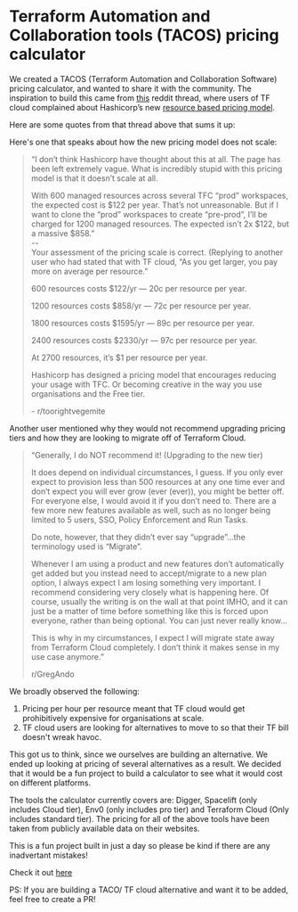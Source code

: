# Terraform Automation and Collaboration tools (TACOS) pricing calculator

We created a TACOS (Terraform Automation and Collaboration Software) pricing calculator, and wanted to share it with the community. The inspiration to build this came from [this](https://www.reddit.com/r/Terraform/comments/13jgzc5/terraform_new_pricing/) reddit thread, where users of TF cloud complained about Hashicorp’s new [resource based pricing model](https://www.hashicorp.com/products/terraform/pricing).

Here are some quotes from that thread above that sums it up:  


Here's one that speaks about how the new pricing model does not scale:  


>“I don’t think Hashicorp have thought about this at all. The page has been left extremely vague. What is incredibly stupid with this pricing model is that it doesn’t scale at all.  
>  
>With 600 managed resources across several TFC “prod” workspaces, the expected cost is $122 per year. That’s not unreasonable. But if I want to clone the “prod” workspaces to create “pre-prod”, I’ll be charged for 1200 managed resources. The expected isn’t 2x $122, but a massive $858.”  
\--  
Your assessment of the pricing scale is correct. (Replying to another user who had stated that with TF cloud, “As you get larger, you pay more on average per resource.”  
>  
>600 resources costs $122/yr — 20c per resource per year.  
>  
>1200 resources costs $858/yr — 72c per resource per year.  
>  
>1800 resources costs $1595/yr — 89c per resource per year.  
>  
>2400 resources costs $2330/yr — 97c per resource per year.  
>  
>At 2700 resources, it’s $1 per resource per year.  
>  
>Hashicorp has designed a pricing model that encourages reducing your usage with TFC. Or becoming creative in the way you use organisations and the Free tier.  
>  
>  
>  
>\- r/toorightvegemite  


Another user mentioned why they would not recommend upgrading pricing tiers and how they are looking to migrate off of Terraform Cloud.  


 

>“Generally, I do NOT recommend it! (Upgrading to the new tier)  
>  
>It does depend on individual circumstances, I guess. If you only ever expect to provision less than 500 resources at any one time ever and don’t expect you will ever grow (ever (ever)), you might be better off. For everyone else, I would avoid it if you don’t need to. There are a few more new features available as well, such as no longer being limited to 5 users, SSO, Policy Enforcement and Run Tasks.  
>  
>Do note, however, that they didn’t ever say “upgrade”…the terminology used is “Migrate”.  
>  
>Whenever I am using a product and new features don’t automatically get added but you instead need to accept/migrate to a new plan option, I always expect I am losing something very important. I recommend considering very closely what is happening here. Of course, usually the writing is on the wall at that point IMHO, and it can just be a matter of time before something like this is forced upon everyone, rather than being optional. You can just never really know…  
>  
>This is why in my circumstances, I expect I will migrate state away from Terraform Cloud completely. I don’t think it makes sense in my use case anymore.”  
>  
>  
>  
>r/GregAndo

We broadly observed the following:  


1. Pricing per hour per resource meant that TF cloud would get prohibitively expensive for organisations at scale.
2. TF cloud users are looking for alternatives to move to so that their TF bill doesn't wreak havoc.  


This got us to think, since we ourselves are building an alternative. We ended up looking at pricing of several alternatives as a result. We decided that it would be a fun project to build a calculator to see what it would cost on different platforms.  


The tools the calculator currently covers are: Digger, Spacelift (only includes Cloud tier), Env0 (only includes pro tier) and Terraform Cloud (Only includes standard tier). The pricing for all of the above tools have been taken from publicly available data on their websites. 

This is a fun project built in just a day so please be kind if there are any inadvertant mistakes! 

Check it out [here](https://tacosprice.com/)


PS: If you are building a TACO/ TF cloud alternative and want it to be added, feel free to create a PR!
